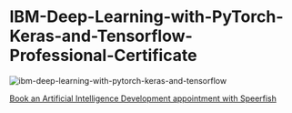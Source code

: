# IBM-Deep-Learning-with-PyTorch-Keras-and-Tensorflow-Professional-Certificate

![ibm-deep-learning-with-pytorch-keras-and-tensorflow](https://github.com/user-attachments/assets/a25cc753-e2d4-4284-873c-29c2311d46e6)

[Book an Artificial Intelligence Development appointment with Speerfish](https://speerfish-denver.square.site/s/appointments)
